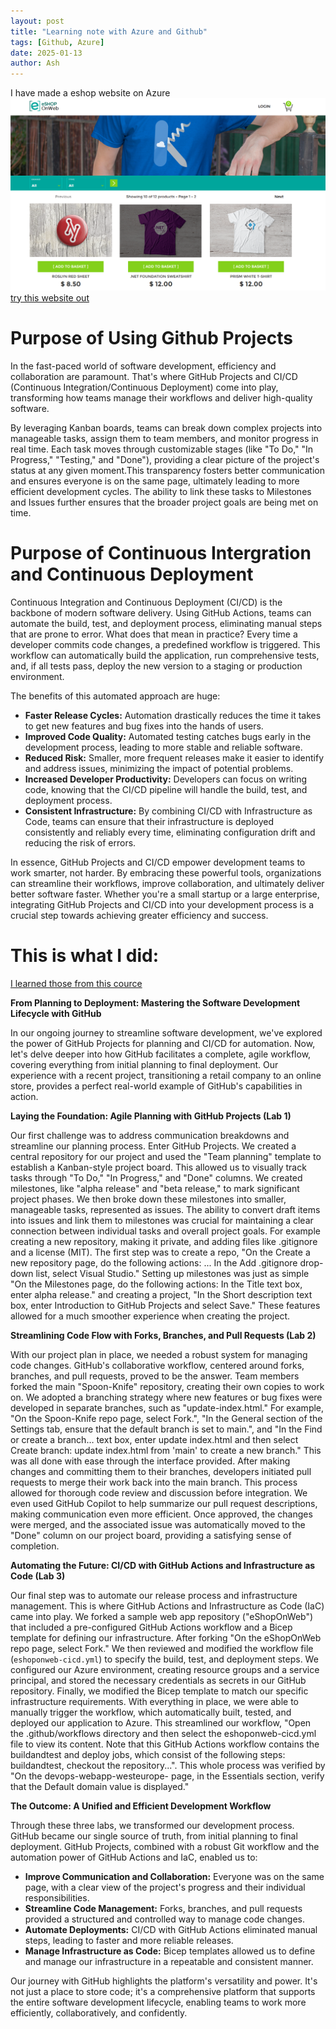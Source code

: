 ```yaml
---
layout: post
title: "Learning note with Azure and Github"
tags: [Github, Azure]
date: 2025-01-13
author: Ash
---
```

I have made a eshop website on Azure
![eshop](/assets/img/eshop.png)
[try this website out](https://devops-webapp-westeurope-12596619.azurewebsites.net/)

# Purpose of Using Github Projects
In the fast-paced world of software development, efficiency and collaboration are paramount.  That's where GitHub Projects and CI/CD (Continuous Integration/Continuous Deployment) come into play, transforming how teams manage their workflows and deliver high-quality software.

By leveraging Kanban boards, teams can break down complex projects into manageable tasks, assign them to team members, and monitor progress in real time. Each task moves through customizable stages (like "To Do," "In Progress," "Testing," and "Done"), providing a clear picture of the project's status at any given moment.This transparency fosters better communication and ensures everyone is on the same page, ultimately leading to more efficient development cycles. The ability to link these tasks to Milestones and Issues further ensures that the broader project goals are being met on time.

# Purpose of Continuous Intergration and Continuous Deployment

Continuous Integration and Continuous Deployment (CI/CD) is the backbone of modern software delivery. Using GitHub Actions, teams can automate the build, test, and deployment process, eliminating manual steps that are prone to error. What does that mean in practice? Every time a developer commits code changes, a predefined workflow is triggered. This workflow can automatically build the application, run comprehensive tests, and, if all tests pass, deploy the new version to a staging or production environment.

The benefits of this automated approach are huge:

*   **Faster Release Cycles:** Automation drastically reduces the time it takes to get new features and bug fixes into the hands of users.
*   **Improved Code Quality:** Automated testing catches bugs early in the development process, leading to more stable and reliable software.
*   **Reduced Risk:** Smaller, more frequent releases make it easier to identify and address issues, minimizing the impact of potential problems.
*   **Increased Developer Productivity:** Developers can focus on writing code, knowing that the CI/CD pipeline will handle the build, test, and deployment process.
*   **Consistent Infrastructure:** By combining CI/CD with Infrastructure as Code, teams can ensure that their infrastructure is deployed consistently and reliably every time, eliminating configuration drift and reducing the risk of errors.

In essence, GitHub Projects and CI/CD empower development teams to work smarter, not harder. By embracing these powerful tools, organizations can streamline their workflows, improve collaboration, and ultimately deliver better software faster. Whether you're a small startup or a large enterprise, integrating GitHub Projects and CI/CD into your development process is a crucial step towards achieving greater efficiency and success.

# This is what I did:
[I learned those from this cource](https://learn.microsoft.com/en-us/training/paths/devops-foundations-core-principles-practices/?WT.mc_id=portaledu_inproduct_roles)

**From Planning to Deployment: Mastering the Software Development Lifecycle with GitHub**

In our ongoing journey to streamline software development, we've explored the power of GitHub Projects for planning and CI/CD for automation. Now, let's delve deeper into how GitHub facilitates a complete, agile workflow, covering everything from initial planning to final deployment. Our experience with a recent project, transitioning a retail company to an online store, provides a perfect real-world example of GitHub's capabilities in action.

**Laying the Foundation: Agile Planning with GitHub Projects (Lab 1)**

Our first challenge was to address communication breakdowns and streamline our planning process. Enter GitHub Projects. We created a central repository for our project and used the "Team planning" template to establish a Kanban-style project board. This allowed us to visually track tasks through "To Do," "In Progress," and "Done" columns. We created milestones, like "alpha release" and "beta release," to mark significant project phases. We then broke down these milestones into smaller, manageable tasks, represented as issues. The ability to convert draft items into issues and link them to milestones was crucial for maintaining a clear connection between individual tasks and overall project goals. For example creating a new repository, making it private, and adding files like .gitignore and a license (MIT). The first step was to create a repo, "On the Create a new repository page, do the following actions: ... In the Add .gitignore drop-down list, select Visual Studio." Setting up milestones was just as simple "On the Milestones page, do the following actions: In the Title text box, enter alpha release." and creating a project, "In the Short description text box, enter Introduction to GitHub Projects and select Save." These features allowed for a much smoother experience when creating the project.

**Streamlining Code Flow with Forks, Branches, and Pull Requests (Lab 2)**

With our project plan in place, we needed a robust system for managing code changes. GitHub's collaborative workflow, centered around forks, branches, and pull requests, proved to be the answer. Team members forked the main "Spoon-Knife" repository, creating their own copies to work on. We adopted a branching strategy where new features or bug fixes were developed in separate branches, such as "update-index.html." For example, "On the Spoon-Knife repo page, select Fork.", "In the General section of the Settings tab, ensure that the default branch is set to main.", and "In the Find or create a branch… text box, enter update index.html and then select Create branch: update index.html from 'main' to create a new branch." This was all done with ease through the interface provided. After making changes and committing them to their branches, developers initiated pull requests to merge their work back into the main branch. This process allowed for thorough code review and discussion before integration. We even used GitHub Copilot to help summarize our pull request descriptions, making communication even more efficient. Once approved, the changes were merged, and the associated issue was automatically moved to the "Done" column on our project board, providing a satisfying sense of completion.

**Automating the Future: CI/CD with GitHub Actions and Infrastructure as Code (Lab 3)**

Our final step was to automate our release process and infrastructure management. This is where GitHub Actions and Infrastructure as Code (IaC) came into play. We forked a sample web app repository ("eShopOnWeb") that included a pre-configured GitHub Actions workflow and a Bicep template for defining our infrastructure. After forking "On the eShopOnWeb repo page, select Fork." We then reviewed and modified the workflow file (`eshoponweb-cicd.yml`) to specify the build, test, and deployment steps. We configured our Azure environment, creating resource groups and a service principal, and stored the necessary credentials as secrets in our GitHub repository. Finally, we modified the Bicep template to match our specific infrastructure requirements. With everything in place, we were able to manually trigger the workflow, which automatically built, tested, and deployed our application to Azure. This streamlined our workflow, "Open the .github/workflows directory and then select the eshoponweb-cicd.yml file to view its content. Note that this GitHub Actions workflow contains the buildandtest and deploy jobs, which consist of the following steps: buildandtest, checkout the repository...". This whole process was verified by "On the devops-webapp-westeurope- page, in the Essentials section, verify that the Default domain value is displayed."

**The Outcome: A Unified and Efficient Development Workflow**

Through these three labs, we transformed our development process. GitHub became our single source of truth, from initial planning to final deployment. GitHub Projects, combined with a robust Git workflow and the automation power of GitHub Actions and IaC, enabled us to:

*   **Improve Communication and Collaboration:** Everyone was on the same page, with a clear view of the project's progress and their individual responsibilities.
*   **Streamline Code Management:** Forks, branches, and pull requests provided a structured and controlled way to manage code changes.
*   **Automate Deployments:** CI/CD with GitHub Actions eliminated manual steps, leading to faster and more reliable releases.
*   **Manage Infrastructure as Code:** Bicep templates allowed us to define and manage our infrastructure in a repeatable and consistent manner.

Our journey with GitHub highlights the platform's versatility and power. It's not just a place to store code; it's a comprehensive platform that supports the entire software development lifecycle, enabling teams to work more efficiently, collaboratively, and confidently.
